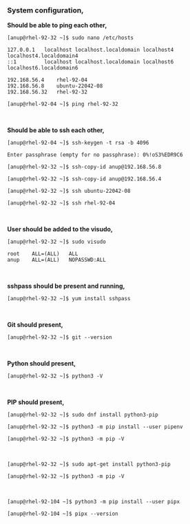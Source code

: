 ### System configuration,

**Should be able to ping each other,**

`[anup@rhel-92-32 ~]$ sudo nano /etc/hosts`

    127.0.0.1   localhost localhost.localdomain localhost4 localhost4.localdomain4
    ::1         localhost localhost.localdomain localhost6 localhost6.localdomain6
    
    192.168.56.4    rhel-92-04
    192.168.56.8    ubuntu-22042-08
    192.168.56.32   rhel-92-32

`[anup@rhel-92-04 ~]$ ping rhel-92-32`

<br>

**Should be able to ssh each other,**

`[anup@rhel-92-04 ~]$ ssh-keygen -t rsa -b 4096`

    Enter passphrase (empty for no passphrase): 0%!oS3%EDR9C6

`[anup@rhel-92-32 ~]$ ssh-copy-id anup@192.168.56.8`

`[anup@rhel-92-32 ~]$ ssh-copy-id anup@192.168.56.4`

`[anup@rhel-92-32 ~]$ ssh ubuntu-22042-08`

`[anup@rhel-92-32 ~]$ ssh rhel-92-04`

<br>

**User should be added to the visudo,**

`[anup@rhel-92-32 ~]$ sudo visudo`

    root 	ALL=(ALL) 	ALL 
    anup 	ALL=(ALL) 	NOPASSWD:ALL

<br>

**sshpass should be present and running,**

`[anup@rhel-92-32 ~]$ yum install sshpass`

<br>

**Git should present,**

`[anup@rhel-92-32 ~]$ git --version`

<br>

**Python should present,**

`[anup@rhel-92-32 ~]$ python3 -V`

<br>

**PIP should present,**

`[anup@rhel-92-32 ~]$ sudo dnf install python3-pip`

`[anup@rhel-92-32 ~]$ python3 -m pip install --user pipenv`

`[anup@rhel-92-32 ~]$ python3 -m pip -V`

<br>

`[anup@rhel-92-32 ~]$ sudo apt-get install python3-pip`

`[anup@rhel-92-32 ~]$ python3 -m pip -V`

<br>

`[anup@rhel-92-104 ~]$ python3 -m pip install --user pipx`

`[anup@rhel-92-104 ~]$ pipx --version`

<br>

